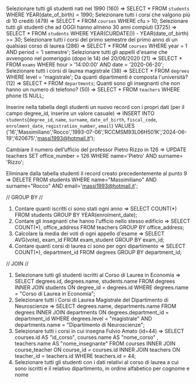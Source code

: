 Selezionare tutti gli studenti nati nel 1990 (160)  =>  SELECT * FROM `students` WHERE YEAR(date_of_birth) = 1990;
Selezionare tutti i corsi che valgono più di 10 crediti (479) => SELECT * FROM `courses` WHERE cfu > 10;
Selezionare tutti gli studenti che ad OGGI hanno almeno 30 anni compiuti (3725) => SELECT * FROM `students` WHERE YEAR(CURDATE()) - YEAR(date_of_birth) >= 30;
Selezionare tutti i corsi del primo semestre del primo anno di un qualsiasi corso di laurea (286) => SELECT * FROM `courses` WHERE year = 1 AND period = 'I semestre';
Selezionare tutti gli appelli d'esame che avvengono nel pomeriggio (dopo le 14) del 20/06/2020 (21) => SELECT * FROM `exams` WHERE hour > '14:00:00' AND date = '2020-06-20';
Selezionare tutti i corsi di laurea magistrale (38) => SELECT * FROM `degrees` WHERE level = 'magistrale';
Da quanti dipartimenti è composta l'università? (12) => SELECT * FROM `departments`;
Quanti sono gli insegnanti che non hanno un numero di telefono? (50) => SELECT * FROM `teachers` WHERE phone IS NULL;

Inserire nella tabella degli studenti un nuovo record con i propri dati (per il campo degree_id, inserire un valore casuale) => 
INSERT INTO `students`(`degree_id`, `name`, `surname`, `date_of_birth`, `fiscal_code`, `enrolment_date`, `registration_number`, `email`) 
VALUES ('16','Massimiliano','Rocco','1993-07-06','RCCMSM93L06H501K','2024-06-19','620675','massi1993@hotmail.it');

Cambiare il numero dell’ufficio del professor Pietro Rizzo in 126 => 
UPDATE teachers
SET office_number = 126
WHERE name='Pietro' AND surname= 'Rizzo';

Eliminare dalla tabella studenti il record creato precedentemente al punto 9 => 
DELETE FROM students WHERE name="Massimiliano" AND surname="Rocco" AND email='massi1993@hotmail.it';

// GROUP BY //
1. Contare quanti iscritti ci sono stati ogni anno => SELECT COUNT(*) FROM students GROUP BY YEAR(enrolment_date);
2. Contare gli insegnanti che hanno l'ufficio nello stesso edificio => 
SELECT COUNT(*), office_address
FROM teachers
GROUP BY office_address;
3. Calcolare la media dei voti di ogni appello d'esame => 
SELECT AVG(vote), exam_id
FROM exam_student
GROUP BY exam_id;
4. Contare quanti corsi di laurea ci sono per ogni dipartimento => 
SELECT COUNT(*), department_id
FROM degrees
GROUP BY department_id;

// JOIN //
1. Selezionare tutti gli studenti iscritti al Corso di Laurea in Economia => 
SELECT degrees.id, degrees.name, students.name
FROM degrees
INNER JOIN students
ON degree_id = degrees.id
WHERE degrees.name = "Corso di Laurea in Economia";
2. Selezionare tutti i Corsi di Laurea Magistrale del Dipartimento di
Neuroscienze  => 
SELECT degrees.name, departments.name
FROM degrees
INNER JOIN departments
ON degrees.department_id = department_id
WHERE degrees.level = "magistrale" AND departments.name = "Dipartimento di Neuroscienze";
3. Selezionare tutti i corsi in cui insegna Fulvio Amato (id=44) => 
SELECT courses.id AS "id_corso", courses.name AS "nome_corso" , teachers.name AS "nome_insegnante"
FROM courses
INNER JOIN course_teacher
ON course_id = courses.id
INNER JOIN teachers
ON teacher_id = teachers.id
WHERE teachers.id = 44;
4. Selezionare tutti gli studenti con i dati relativi al corso di laurea a cui
sono iscritti e il relativo dipartimento, in ordine alfabetico per cognome e
nome



